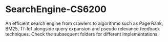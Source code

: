# SearchEngine-CS6200
An efficient search engine from crawlers to algorithms such as Page Rank, BM25, Tf-Idf alongside query expansion and pseudo relevance feedback techniques.
Check the subsequent folders for different implementations
